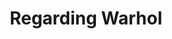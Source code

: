 ---
ee_id_show: '2848'
title: Regarding Warhol
url: regarding-warhol
live_url:
year: '2013'
venue: Warhol Museum
state_country: Pittsburgh
type:
dates:
wwwnews:
wwweblast:
pitch: Silver Clouds, Super Mario Clouds ;-),,
ps:
layout: shows
---